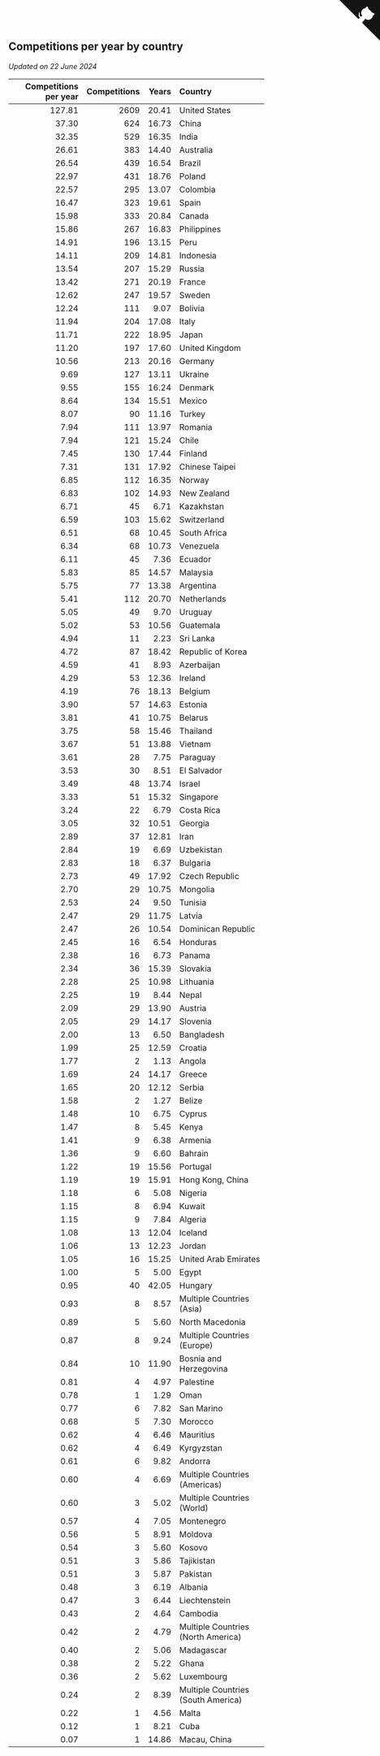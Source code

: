 ## Competitions per year by country

*Updated on 22 June 2024*

| Competitions per year | Competitions | Years | Country |
| ---: | ---: | ---: | :--- |
| 127.81 | 2609 | 20.41 | United States |
| 37.30 | 624 | 16.73 | China |
| 32.35 | 529 | 16.35 | India |
| 26.61 | 383 | 14.40 | Australia |
| 26.54 | 439 | 16.54 | Brazil |
| 22.97 | 431 | 18.76 | Poland |
| 22.57 | 295 | 13.07 | Colombia |
| 16.47 | 323 | 19.61 | Spain |
| 15.98 | 333 | 20.84 | Canada |
| 15.86 | 267 | 16.83 | Philippines |
| 14.91 | 196 | 13.15 | Peru |
| 14.11 | 209 | 14.81 | Indonesia |
| 13.54 | 207 | 15.29 | Russia |
| 13.42 | 271 | 20.19 | France |
| 12.62 | 247 | 19.57 | Sweden |
| 12.24 | 111 | 9.07 | Bolivia |
| 11.94 | 204 | 17.08 | Italy |
| 11.71 | 222 | 18.95 | Japan |
| 11.20 | 197 | 17.60 | United Kingdom |
| 10.56 | 213 | 20.16 | Germany |
| 9.69 | 127 | 13.11 | Ukraine |
| 9.55 | 155 | 16.24 | Denmark |
| 8.64 | 134 | 15.51 | Mexico |
| 8.07 | 90 | 11.16 | Turkey |
| 7.94 | 111 | 13.97 | Romania |
| 7.94 | 121 | 15.24 | Chile |
| 7.45 | 130 | 17.44 | Finland |
| 7.31 | 131 | 17.92 | Chinese Taipei |
| 6.85 | 112 | 16.35 | Norway |
| 6.83 | 102 | 14.93 | New Zealand |
| 6.71 | 45 | 6.71 | Kazakhstan |
| 6.59 | 103 | 15.62 | Switzerland |
| 6.51 | 68 | 10.45 | South Africa |
| 6.34 | 68 | 10.73 | Venezuela |
| 6.11 | 45 | 7.36 | Ecuador |
| 5.83 | 85 | 14.57 | Malaysia |
| 5.75 | 77 | 13.38 | Argentina |
| 5.41 | 112 | 20.70 | Netherlands |
| 5.05 | 49 | 9.70 | Uruguay |
| 5.02 | 53 | 10.56 | Guatemala |
| 4.94 | 11 | 2.23 | Sri Lanka |
| 4.72 | 87 | 18.42 | Republic of Korea |
| 4.59 | 41 | 8.93 | Azerbaijan |
| 4.29 | 53 | 12.36 | Ireland |
| 4.19 | 76 | 18.13 | Belgium |
| 3.90 | 57 | 14.63 | Estonia |
| 3.81 | 41 | 10.75 | Belarus |
| 3.75 | 58 | 15.46 | Thailand |
| 3.67 | 51 | 13.88 | Vietnam |
| 3.61 | 28 | 7.75 | Paraguay |
| 3.53 | 30 | 8.51 | El Salvador |
| 3.49 | 48 | 13.74 | Israel |
| 3.33 | 51 | 15.32 | Singapore |
| 3.24 | 22 | 6.79 | Costa Rica |
| 3.05 | 32 | 10.51 | Georgia |
| 2.89 | 37 | 12.81 | Iran |
| 2.84 | 19 | 6.69 | Uzbekistan |
| 2.83 | 18 | 6.37 | Bulgaria |
| 2.73 | 49 | 17.92 | Czech Republic |
| 2.70 | 29 | 10.75 | Mongolia |
| 2.53 | 24 | 9.50 | Tunisia |
| 2.47 | 29 | 11.75 | Latvia |
| 2.47 | 26 | 10.54 | Dominican Republic |
| 2.45 | 16 | 6.54 | Honduras |
| 2.38 | 16 | 6.73 | Panama |
| 2.34 | 36 | 15.39 | Slovakia |
| 2.28 | 25 | 10.98 | Lithuania |
| 2.25 | 19 | 8.44 | Nepal |
| 2.09 | 29 | 13.90 | Austria |
| 2.05 | 29 | 14.17 | Slovenia |
| 2.00 | 13 | 6.50 | Bangladesh |
| 1.99 | 25 | 12.59 | Croatia |
| 1.77 | 2 | 1.13 | Angola |
| 1.69 | 24 | 14.17 | Greece |
| 1.65 | 20 | 12.12 | Serbia |
| 1.58 | 2 | 1.27 | Belize |
| 1.48 | 10 | 6.75 | Cyprus |
| 1.47 | 8 | 5.45 | Kenya |
| 1.41 | 9 | 6.38 | Armenia |
| 1.36 | 9 | 6.60 | Bahrain |
| 1.22 | 19 | 15.56 | Portugal |
| 1.19 | 19 | 15.91 | Hong Kong, China |
| 1.18 | 6 | 5.08 | Nigeria |
| 1.15 | 8 | 6.94 | Kuwait |
| 1.15 | 9 | 7.84 | Algeria |
| 1.08 | 13 | 12.04 | Iceland |
| 1.06 | 13 | 12.23 | Jordan |
| 1.05 | 16 | 15.25 | United Arab Emirates |
| 1.00 | 5 | 5.00 | Egypt |
| 0.95 | 40 | 42.05 | Hungary |
| 0.93 | 8 | 8.57 | Multiple Countries (Asia) |
| 0.89 | 5 | 5.60 | North Macedonia |
| 0.87 | 8 | 9.24 | Multiple Countries (Europe) |
| 0.84 | 10 | 11.90 | Bosnia and Herzegovina |
| 0.81 | 4 | 4.97 | Palestine |
| 0.78 | 1 | 1.29 | Oman |
| 0.77 | 6 | 7.82 | San Marino |
| 0.68 | 5 | 7.30 | Morocco |
| 0.62 | 4 | 6.46 | Mauritius |
| 0.62 | 4 | 6.49 | Kyrgyzstan |
| 0.61 | 6 | 9.82 | Andorra |
| 0.60 | 4 | 6.69 | Multiple Countries (Americas) |
| 0.60 | 3 | 5.02 | Multiple Countries (World) |
| 0.57 | 4 | 7.05 | Montenegro |
| 0.56 | 5 | 8.91 | Moldova |
| 0.54 | 3 | 5.60 | Kosovo |
| 0.51 | 3 | 5.86 | Tajikistan |
| 0.51 | 3 | 5.87 | Pakistan |
| 0.48 | 3 | 6.19 | Albania |
| 0.47 | 3 | 6.44 | Liechtenstein |
| 0.43 | 2 | 4.64 | Cambodia |
| 0.42 | 2 | 4.79 | Multiple Countries (North America) |
| 0.40 | 2 | 5.06 | Madagascar |
| 0.38 | 2 | 5.22 | Ghana |
| 0.36 | 2 | 5.62 | Luxembourg |
| 0.24 | 2 | 8.39 | Multiple Countries (South America) |
| 0.22 | 1 | 4.56 | Malta |
| 0.12 | 1 | 8.21 | Cuba |
| 0.07 | 1 | 14.86 | Macau, China |


<a href="https://github.com/jonatanklosko/wca_statistics" class="github-corner" aria-label="View source on Github"><svg width="80" height="80" viewBox="0 0 250 250" style="fill:#151513; color:#fff; position: absolute; top: 0; border: 0; right: 0;" aria-hidden="true"><path d="M0,0 L115,115 L130,115 L142,142 L250,250 L250,0 Z"></path><path d="M128.3,109.0 C113.8,99.7 119.0,89.6 119.0,89.6 C122.0,82.7 120.5,78.6 120.5,78.6 C119.2,72.0 123.4,76.3 123.4,76.3 C127.3,80.9 125.5,87.3 125.5,87.3 C122.9,97.6 130.6,101.9 134.4,103.2" fill="currentColor" style="transform-origin: 130px 106px;" class="octo-arm"></path><path d="M115.0,115.0 C114.9,115.1 118.7,116.5 119.8,115.4 L133.7,101.6 C136.9,99.2 139.9,98.4 142.2,98.6 C133.8,88.0 127.5,74.4 143.8,58.0 C148.5,53.4 154.0,51.2 159.7,51.0 C160.3,49.4 163.2,43.6 171.4,40.1 C171.4,40.1 176.1,42.5 178.8,56.2 C183.1,58.6 187.2,61.8 190.9,65.4 C194.5,69.0 197.7,73.2 200.1,77.6 C213.8,80.2 216.3,84.9 216.3,84.9 C212.7,93.1 206.9,96.0 205.4,96.6 C205.1,102.4 203.0,107.8 198.3,112.5 C181.9,128.9 168.3,122.5 157.7,114.1 C157.9,116.9 156.7,120.9 152.7,124.9 L141.0,136.5 C139.8,137.7 141.6,141.9 141.8,141.8 Z" fill="currentColor" class="octo-body"></path></svg></a><style>.github-corner:hover .octo-arm{animation:octocat-wave 560ms ease-in-out}@keyframes octocat-wave{0%,100%{transform:rotate(0)}20%,60%{transform:rotate(-25deg)}40%,80%{transform:rotate(10deg)}}@media (max-width:500px){.github-corner:hover .octo-arm{animation:none}.github-corner .octo-arm{animation:octocat-wave 560ms ease-in-out}}</style>

